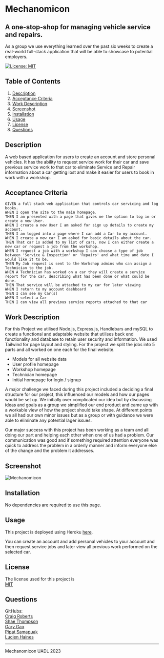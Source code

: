 # Mechanomicon
## A one-stop-shop for managing vehicle service and repairs. 

As a group we use everything learned over the past six weeks to create a real-world full-stack application that will be able to showcase to potential employers.


[![License: MIT](https://img.shields.io/badge/License-MIT-yellow.svg)](https://opensource.org/licenses/MIT)

## Table of Contents
1. [Description](#description)
2. [Acceptance Criteria](#acceptance-criteria)
3. [Work Description](#work-description)
4. [Screenshot](#screenshot)
5. [Installation](#installation)
6. [Usage](#usage)
7. [License](#license)
8. [Questions](#questions)

## Description
A web based application for users to create an account and store personal vehicles. It has the ability to request service work for their car and save previous service work to that car to eliminate Service and Repair information about a car getting lost and make it easier for users to book in work with a workshop. 

## Acceptance Criteria
```
GIVEN a full stack web application that controls car servicing and log books.
WHEN I open the site to the main homepage.
THEN I am presented with a page that gives me the option to log in or create a new User.
WHEN I create a new User I am asked for sign up details to create my account.
THEN I am logged into a page where I can add a Car to my account.
WHEN I create a new car I am asked for basic details about the car.
THEN That car is added to my list of cars, now I can either create a new car or request a job from the workshop.
WHEN I request a job with a workshop I can choose a type of job between 'Service & Inspection' or 'Repairs' and what time and date I would like it to be.
THEN My Job request is sent to the Workshop admins who can assign a Technician to the job.
WHEN A Technician has worked on a car they will create a service report for the car, describing what has been done or what could be done.
THEN That service will be attached to my car for later viewing
WHEN I return to my account dashboard
THEN I can see my Car(s)
WHEN I select a Car
THEN I can view all previous service reports attached to that car 
```

## Work Description
For this Project we utilised Node.js, Express.js, Handlebars and mySQL to create a functional and adaptable website that utilises back end functionality and database to retain user security and information. We used Tailwind for page layout and styling.
For the project we split the jobs into 5 parts and all worked on one each for the final website.

- Models for all website data
- User profile homepage
- Workshop homepage
- Technician homepage
- Initial homepage for login / signup

A major challenge we faced during this project included a deciding a final structure for our project, this influenced our models and how our pages would be set up. We initially over complicated our idea but by discussing ideas and goals as a group we simplified our end product and came up with a workable view of how the project should take shape. At different points we all had our own minor issues but as a group or with guidance we were able to eliminate any potential lager issues.

Our major success with this project has been working as a team and all doing our part and helping each other when one of us had a problem. Our communication was good and if something required attention everyone was quick to address the problem in a orderly manner and inform everyone else of the change and the problem it addresses.



## Screenshot

![Mechanomicon](./)
 
## Installation
No dependencies are required to use this page.

## Usage
This project is deployed using Heroku [here](https://mechanomicon.herokuapp.com/).

You can create an account and add personal vehicles to your account and then request service jobs and later view all previous work performed on the selected car.

## License

The license used for this project is<br>[MIT](https://opensource.org/licenses/MIT)

## Questions

GitHubs:<br>
[Craig Roberts](https://github.com/craigrobertsdev/)<br>
[Shae Thompson](https://github.com/shae-thompson)<br>
[Gary Gao](https://github.com/Mid30s)<br>
[Pipat Samapuak](https://github.com/PipatSamapuak)<br>
[Lucien Haines](https://github.com/Lucienpep)<br>

---
Mechanomicon UADL 2023
